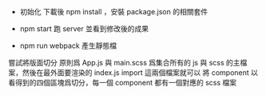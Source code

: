 - 初始化
下載後 npm install ，安裝 package.json 的相關套件

- npm start
跑 server 並看到修改後的成果

- npm run webpack
產生靜態檔

嘗試將版面切分
原則爲 App.js 與 main.scss 爲集合所有的 js 與 scss 的主檔案，然後在最外面要渲染的 index.js import 這兩個檔案就可以
將 component 以看得到的四個區塊爲切分，每一個 component 都有一個對應的 scss 檔案
